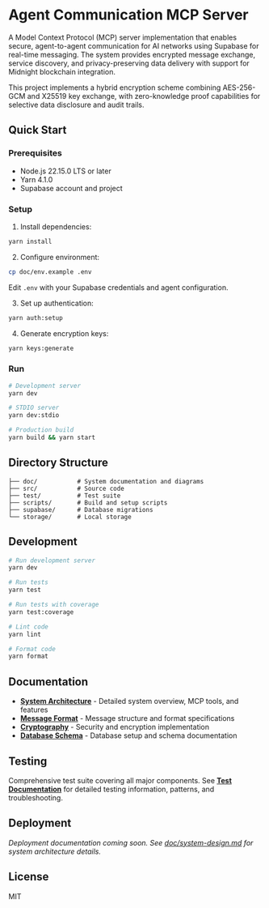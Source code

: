 # Agent Communication MCP Server

A Model Context Protocol (MCP) server implementation that enables secure, agent-to-agent communication for AI networks using Supabase for real-time messaging. The system provides encrypted message exchange, service discovery, and privacy-preserving data delivery with support for Midnight blockchain integration.

This project implements a hybrid encryption scheme combining AES-256-GCM and X25519 key exchange, with zero-knowledge proof capabilities for selective data disclosure and audit trails.

## Quick Start

### Prerequisites
- Node.js 22.15.0 LTS or later
- Yarn 4.1.0
- Supabase account and project

### Setup
1. Install dependencies:
```bash
yarn install
```

2. Configure environment:
```bash
cp doc/env.example .env
```
Edit `.env` with your Supabase credentials and agent configuration.

3. Set up authentication:
```bash
yarn auth:setup
```

4. Generate encryption keys:
```bash
yarn keys:generate
```

### Run
```bash
# Development server
yarn dev

# STDIO server
yarn dev:stdio

# Production build
yarn build && yarn start
```

## Directory Structure

```
├── doc/           # System documentation and diagrams
├── src/           # Source code
├── test/          # Test suite
├── scripts/       # Build and setup scripts
├── supabase/      # Database migrations
└── storage/       # Local storage
```

## Development

```bash
# Run development server
yarn dev

# Run tests
yarn test

# Run tests with coverage
yarn test:coverage

# Lint code
yarn lint

# Format code
yarn format
```

## Documentation

- **[System Architecture](doc/system-design.md)** - Detailed system overview, MCP tools, and features
- **[Message Format](doc/message.md)** - Message structure and format specifications
- **[Cryptography](doc/cryptography.md)** - Security and encryption implementation
- **[Database Schema](doc/database/README.md)** - Database setup and schema documentation

## Testing

Comprehensive test suite covering all major components. See **[Test Documentation](test/README.md)** for detailed testing information, patterns, and troubleshooting.

## Deployment

*Deployment documentation coming soon. See [doc/system-design.md](doc/system-design.md) for system architecture details.*

## License

MIT 